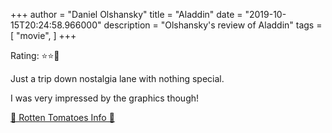 +++
author = "Daniel Olshansky"
title = "Aladdin"
date = "2019-10-15T20:24:58.966000"
description = "Olshansky's review of Aladdin"
tags = [
    "movie",
]
+++

Rating: ⭐⭐🌟

Just a trip down nostalgia lane with nothing special.

I was very impressed by the graphics though!

[🍅 Rotten Tomatoes Info 🍅](https://www.rottentomatoes.com//m/aladdin)